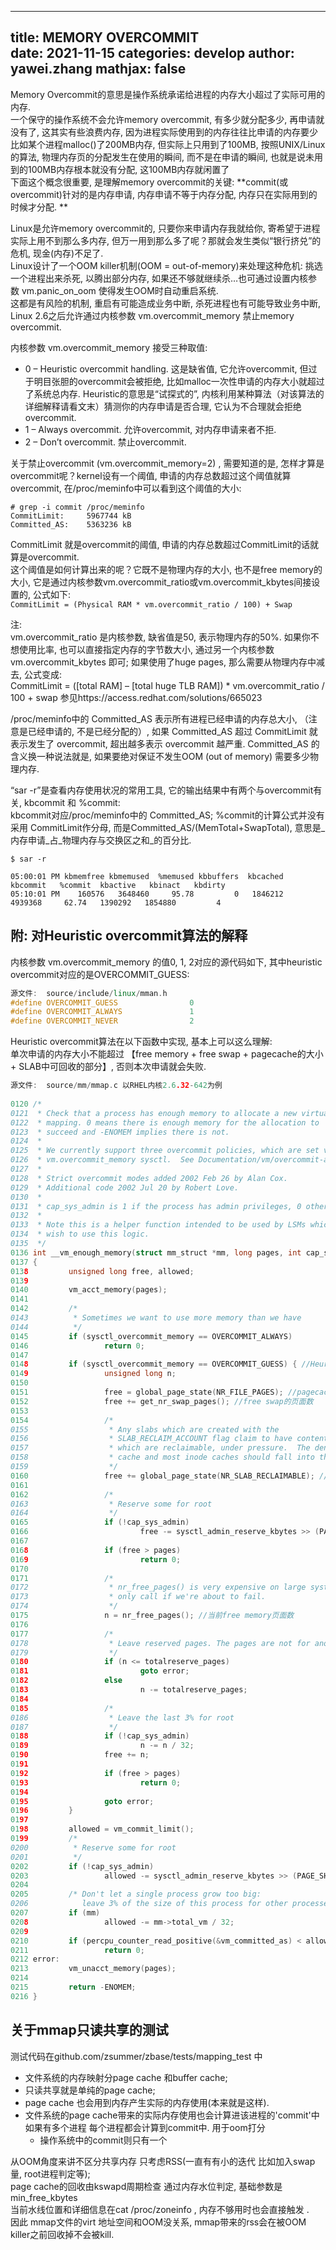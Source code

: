 
---
title: MEMORY OVERCOMMIT     
date: 2021-11-15
categories: develop 
author: yawei.zhang 
mathjax: false
---


Memory Overcommit的意思是操作系统承诺给进程的内存大小超过了实际可用的内存.    
一个保守的操作系统不会允许memory overcommit, 有多少就分配多少, 再申请就没有了, 这其实有些浪费内存, 因为进程实际使用到的内存往往比申请的内存要少  
比如某个进程malloc()了200MB内存, 但实际上只用到了100MB, 按照UNIX/Linux的算法, 物理内存页的分配发生在使用的瞬间, 而不是在申请的瞬间, 也就是说未用到的100MB内存根本就没有分配, 这100MB内存就闲置了   
下面这个概念很重要, 是理解memory overcommit的关键:  **commit(或overcommit)针对的是内存申请, 内存申请不等于内存分配, 内存只在实际用到的时候才分配.  **      

<!-- more -->

Linux是允许memory overcommit的, 只要你来申请内存我就给你, 寄希望于进程实际上用不到那么多内存, 但万一用到那么多了呢？那就会发生类似“银行挤兑”的危机, 现金(内存)不足了.    
Linux设计了一个OOM killer机制(OOM = out-of-memory)来处理这种危机:  挑选一个进程出来杀死, 以腾出部分内存, 如果还不够就继续杀…也可通过设置内核参数 vm.panic_on_oom 使得发生OOM时自动重启系统.     
这都是有风险的机制, 重启有可能造成业务中断, 杀死进程也有可能导致业务中断, Linux 2.6之后允许通过内核参数 vm.overcommit_memory 禁止memory overcommit.  



内核参数 vm.overcommit_memory 接受三种取值:     

* 0 – Heuristic overcommit handling. 这是缺省值, 它允许overcommit, 但过于明目张胆的overcommit会被拒绝, 比如malloc一次性申请的内存大小就超过了系统总内存.  Heuristic的意思是“试探式的”, 内核利用某种算法（对该算法的详细解释请看文末）猜测你的内存申请是否合理, 它认为不合理就会拒绝overcommit.     
* 1 – Always overcommit. 允许overcommit, 对内存申请来者不拒.     
* 2 – Don’t overcommit. 禁止overcommit.     



关于禁止overcommit (vm.overcommit_memory=2) , 需要知道的是, 怎样才算是overcommit呢？kernel设有一个阈值, 申请的内存总数超过这个阈值就算overcommit, 在/proc/meminfo中可以看到这个阈值的大小:    
```
# grep -i commit /proc/meminfo
CommitLimit:     5967744 kB
Committed_AS:    5363236 kB
```

CommitLimit 就是overcommit的阈值, 申请的内存总数超过CommitLimit的话就算是overcommit.  
这个阈值是如何计算出来的呢？它既不是物理内存的大小, 也不是free memory的大小, 它是通过内核参数vm.overcommit_ratio或vm.overcommit_kbytes间接设置的, 公式如下:  
```CommitLimit = (Physical RAM * vm.overcommit_ratio / 100) + Swap```

注:  
vm.overcommit_ratio 是内核参数, 缺省值是50, 表示物理内存的50%.  如果你不想使用比率, 也可以直接指定内存的字节数大小, 通过另一个内核参数 vm.overcommit_kbytes 即可; 
如果使用了huge pages, 那么需要从物理内存中减去, 公式变成:  
CommitLimit = ([total RAM] – [total huge TLB RAM]) * vm.overcommit_ratio / 100 + swap
参见https://access.redhat.com/solutions/665023

/proc/meminfo中的 Committed_AS 表示所有进程已经申请的内存总大小, （注意是已经申请的, 不是已经分配的）, 如果 Committed_AS 超过 CommitLimit 就表示发生了 overcommit, 超出越多表示 overcommit 越严重.  Committed_AS 的含义换一种说法就是, 如果要绝对保证不发生OOM (out of memory) 需要多少物理内存.  

“sar -r”是查看内存使用状况的常用工具, 它的输出结果中有两个与overcommit有关, kbcommit 和 %commit:  
kbcommit对应/proc/meminfo中的 Committed_AS; 
%commit的计算公式并没有采用 CommitLimit作分母, 而是Committed_AS/(MemTotal+SwapTotal), 意思是_内存申请_占_物理内存与交换区之和_的百分比.  

```
$ sar -r 
 
05:00:01 PM kbmemfree kbmemused  %memused kbbuffers  kbcached  kbcommit   %commit  kbactive   kbinact   kbdirty
05:10:01 PM    160576   3648460     95.78         0   1846212   4939368     62.74   1390292   1854880         4
```


## 附:  对Heuristic overcommit算法的解释  
内核参数 vm.overcommit_memory 的值0, 1, 2对应的源代码如下, 其中heuristic overcommit对应的是OVERCOMMIT_GUESS:  
```C++
源文件:  source/include/linux/mman.h
#define OVERCOMMIT_GUESS                0
#define OVERCOMMIT_ALWAYS               1
#define OVERCOMMIT_NEVER                2
```

Heuristic overcommit算法在以下函数中实现, 基本上可以这么理解:  
单次申请的内存大小不能超过 【free memory + free swap + pagecache的大小 + SLAB中可回收的部分】, 否则本次申请就会失败.  

```C++
源文件:  source/mm/mmap.c 以RHEL内核2.6.32-642为例
 
0120 /*
0121  * Check that a process has enough memory to allocate a new virtual
0122  * mapping. 0 means there is enough memory for the allocation to
0123  * succeed and -ENOMEM implies there is not.
0124  *
0125  * We currently support three overcommit policies, which are set via the
0126  * vm.overcommit_memory sysctl.  See Documentation/vm/overcommit-accounting
0127  *
0128  * Strict overcommit modes added 2002 Feb 26 by Alan Cox.
0129  * Additional code 2002 Jul 20 by Robert Love.
0130  *
0131  * cap_sys_admin is 1 if the process has admin privileges, 0 otherwise.
0132  *
0133  * Note this is a helper function intended to be used by LSMs which
0134  * wish to use this logic.
0135  */
0136 int __vm_enough_memory(struct mm_struct *mm, long pages, int cap_sys_admin)
0137 {
0138         unsigned long free, allowed;
0139 
0140         vm_acct_memory(pages);
0141 
0142         /*
0143          * Sometimes we want to use more memory than we have
0144          */
0145         if (sysctl_overcommit_memory == OVERCOMMIT_ALWAYS)
0146                 return 0;
0147 
0148         if (sysctl_overcommit_memory == OVERCOMMIT_GUESS) { //Heuristic overcommit算法开始
0149                 unsigned long n;
0150 
0151                 free = global_page_state(NR_FILE_PAGES); //pagecache汇总的页面数量
0152                 free += get_nr_swap_pages(); //free swap的页面数
0153 
0154                 /*
0155                  * Any slabs which are created with the
0156                  * SLAB_RECLAIM_ACCOUNT flag claim to have contents
0157                  * which are reclaimable, under pressure.  The dentry
0158                  * cache and most inode caches should fall into this
0159                  */
0160                 free += global_page_state(NR_SLAB_RECLAIMABLE); //SLAB可回收的页面数
0161 
0162                 /*
0163                  * Reserve some for root
0164                  */
0165                 if (!cap_sys_admin)
0166                         free -= sysctl_admin_reserve_kbytes >> (PAGE_SHIFT - 10); //给root用户保留的页面数
0167 
0168                 if (free > pages)
0169                         return 0;
0170 
0171                 /*
0172                  * nr_free_pages() is very expensive on large systems,
0173                  * only call if we're about to fail.
0174                  */
0175                 n = nr_free_pages(); //当前free memory页面数
0176 
0177                 /*
0178                  * Leave reserved pages. The pages are not for anonymous pages.
0179                  */
0180                 if (n <= totalreserve_pages)
0181                         goto error;
0182                 else
0183                         n -= totalreserve_pages;
0184 
0185                 /*
0186                  * Leave the last 3% for root
0187                  */
0188                 if (!cap_sys_admin)
0189                         n -= n / 32;
0190                 free += n;
0191 
0192                 if (free > pages)
0193                         return 0;
0194 
0195                 goto error;
0196         }
0197 
0198         allowed = vm_commit_limit();
0199         /*
0200          * Reserve some for root
0201          */
0202         if (!cap_sys_admin)
0203                 allowed -= sysctl_admin_reserve_kbytes >> (PAGE_SHIFT - 10);
0204 
0205         /* Don't let a single process grow too big:
0206            leave 3% of the size of this process for other processes */
0207         if (mm)
0208                 allowed -= mm->total_vm / 32;
0209 
0210         if (percpu_counter_read_positive(&vm_committed_as) < allowed)
0211                 return 0;
0212 error:
0213         vm_unacct_memory(pages);
0214 
0215         return -ENOMEM;
0216 }
```



## 关于mmap只读共享的测试    
测试代码在github.com/zsummer/zbase/tests/mapping_test 中  

* 文件系统的内存映射分page cache 和buffer cache;    
* 只读共享就是单纯的page cache;    
* page cache 也会用到内存产生实际的内存使用(本来就是这样).   
* 文件系统的page cache带来的实际内存使用也会计算进该进程的'commit'中 如果有多个进程  每个进程都会计算到commit中.   用于oom打分    
    * 操作系统中的commit则只有一个  


从OOM角度来讲不区分共享内存 只考虑RSS(一直有有小的迭代 比如加入swap量, root进程判定等);     
page cache的回收由kswapd周期检查 通过内存水位判定, 基础参数是min_free_kbytes   
当前水线位置和详细信息在cat /proc/zoneinfo , 内存不够用时也会直接触发 .   
因此 mmap文件的virt 地址空间和OOM没关系,   mmap带来的rss会在被OOM killer之前回收掉不会被kill.    
